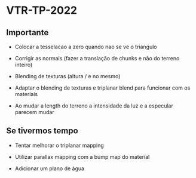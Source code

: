 # VTR-TP-2022

## Importante

- Colocar a tesselacao a zero quando nao se ve o triangulo

- Corrigir as normais (fazer a translação de chunks e não do terreno inteiro)

- Blending de texturas (altura / e no mesmo)

- Adaptar o blending de texturas e triplanar blend para funcionar com os materiais

- Ao mudar a length do terreno a intensidade da luz e a especular parecem mudar

## Se tivermos tempo

- Tentar melhorar o triplanar mapping

- Utilizar parallax mapping com a bump map do material

- Adicionar um plano de água
